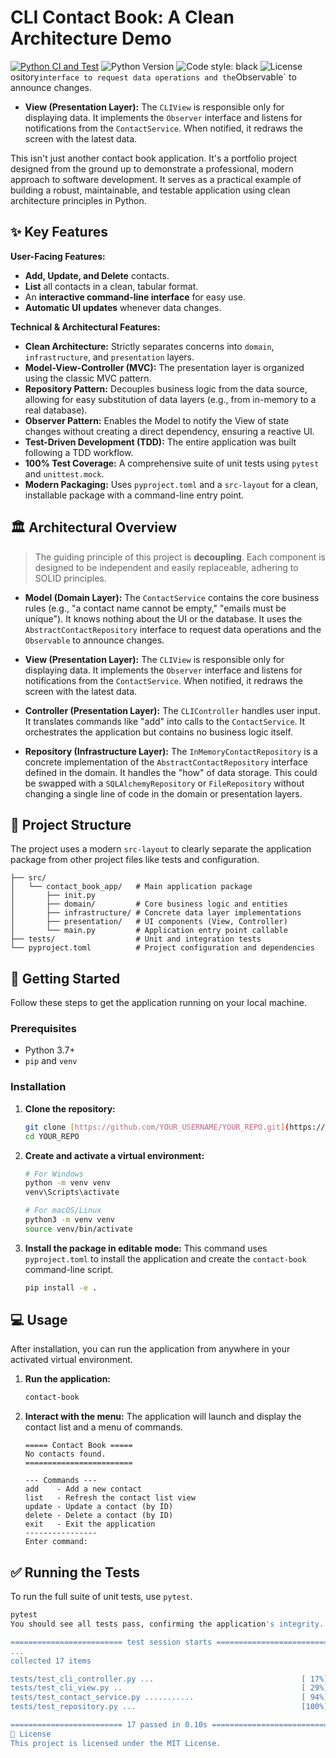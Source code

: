 # CLI Contact Book: A Clean Architecture Demo

[![Python CI and Test](https://github.com/Mouaz-Alnouri/Software-Architecture-Handbook/actions/workflows/main.yml/badge.svg)](https://github.com/Mouaz-Alnouri/Software-Architecture-Handbook/actions/workflows/main.yml)
![Python Version](https://img.shields.io/badge/python-3.7%2B-blue.svg)
![Code style: black](https://img.shields.io/badge/code%20style-black-000000.svg)
![License](https://img.shields.io/badge/license-MIT-green.svg)
ository` interface to request data operations and the `Observable` to announce changes.

* **View (Presentation Layer):** The `CLIView` is responsible only for displaying data. It implements the `Observer` interface and listens for notifications from the `ContactService`. When notified, it redraws the screen with the latest data.

This isn't just another contact book application. It's a portfolio project designed from the ground up to demonstrate a professional, modern approach to software development. It serves as a practical example of building a robust, maintainable, and testable application using clean architecture principles in Python.

## ✨ Key Features

**User-Facing Features:**
* **Add, Update, and Delete** contacts.
* **List** all contacts in a clean, tabular format.
* An **interactive command-line interface** for easy use.
* **Automatic UI updates** whenever data changes.

**Technical & Architectural Features:**
* **Clean Architecture:** Strictly separates concerns into `domain`, `infrastructure`, and `presentation` layers.
* **Model-View-Controller (MVC):** The presentation layer is organized using the classic MVC pattern.
* **Repository Pattern:** Decouples business logic from the data source, allowing for easy substitution of data layers (e.g., from in-memory to a real database).
* **Observer Pattern:** Enables the Model to notify the View of state changes without creating a direct dependency, ensuring a reactive UI.
* **Test-Driven Development (TDD):** The entire application was built following a TDD workflow.
* **100% Test Coverage:** A comprehensive suite of unit tests using `pytest` and `unittest.mock`.
* **Modern Packaging:** Uses `pyproject.toml` and a `src-layout` for a clean, installable package with a command-line entry point.

## 🏛️ Architectural Overview

> The guiding principle of this project is **decoupling**. Each component is designed to be independent and easily replaceable, adhering to SOLID principles.

* **Model (Domain Layer):** The `ContactService` contains the core business rules (e.g., "a contact name cannot be empty," "emails must be unique"). It knows nothing about the UI or the database. It uses the `AbstractContactRepository` interface to request data operations and the `Observable` to announce changes.

* **View (Presentation Layer):** The `CLIView` is responsible only for displaying data. It implements the `Observer` interface and listens for notifications from the `ContactService`. When notified, it redraws the screen with the latest data.

* **Controller (Presentation Layer):** The `CLIController` handles user input. It translates commands like "add" into calls to the `ContactService`. It orchestrates the application but contains no business logic itself.

* **Repository (Infrastructure Layer):** The `InMemoryContactRepository` is a concrete implementation of the `AbstractContactRepository` interface defined in the domain. It handles the "how" of data storage. This could be swapped with a `SQLAlchemyRepository` or `FileRepository` without changing a single line of code in the domain or presentation layers.

## 📂 Project Structure

The project uses a modern `src-layout` to clearly separate the application package from other project files like tests and configuration.
```contact-book-app/
├── src/
│   └── contact_book_app/   # Main application package
│       ├── init.py
│       ├── domain/         # Core business logic and entities
│       ├── infrastructure/ # Concrete data layer implementations
│       ├── presentation/   # UI components (View, Controller)
│       └── main.py         # Application entry point callable
├── tests/                  # Unit and integration tests
└── pyproject.toml          # Project configuration and dependencies
```
## 🚀 Getting Started

Follow these steps to get the application running on your local machine.

### Prerequisites
* Python 3.7+
* `pip` and `venv`

### Installation

1.  **Clone the repository:**
    ```bash
    git clone [https://github.com/YOUR_USERNAME/YOUR_REPO.git](https://github.com/YOUR_USERNAME/YOUR_REPO.git)
    cd YOUR_REPO
    ```

2.  **Create and activate a virtual environment:**
    ```bash
    # For Windows
    python -m venv venv
    venv\Scripts\activate

    # For macOS/Linux
    python3 -m venv venv
    source venv/bin/activate
    ```

3.  **Install the package in editable mode:**
    This command uses `pyproject.toml` to install the application and create the `contact-book` command-line script.
    ```bash
    pip install -e .
    ```

## 💻 Usage

After installation, you can run the application from anywhere in your activated virtual environment.

1.  **Run the application:**
    ```bash
    contact-book
    ```

2.  **Interact with the menu:**
    The application will launch and display the contact list and a menu of commands.

    ```
    ===== Contact Book =====
    No contacts found.
    ========================

    --- Commands ---
    add    - Add a new contact
    list   - Refresh the contact list view
    update - Update a contact (by ID)
    delete - Delete a contact (by ID)
    exit   - Exit the application
    ----------------
    Enter command:
    ```

## ✅ Running the Tests

To run the full suite of unit tests, use `pytest`.

```bash
pytest
You should see all tests pass, confirming the application's integrity.

========================= test session starts =========================
...
collected 17 items

tests/test_cli_controller.py ...                                 [ 17%]
tests/test_cli_view.py ..                                        [ 29%]
tests/test_contact_service.py ...........                        [ 94%]
tests/test_repository.py ...                                     [100%]

========================= 17 passed in 0.10s ==========================
📜 License
This project is licensed under the MIT License.
